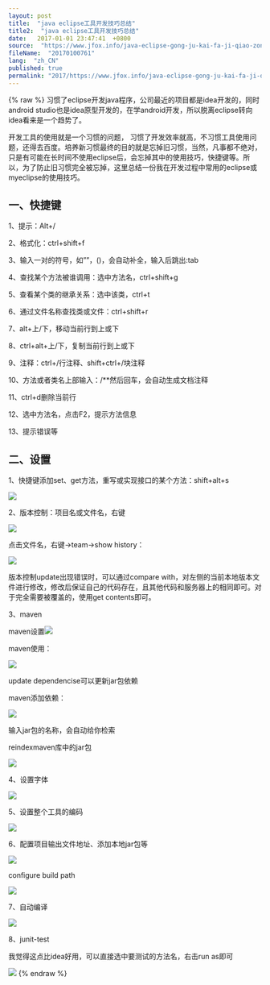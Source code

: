```yaml
---
layout: post
title:  "java eclipse工具开发技巧总结"
title2:  "java eclipse工具开发技巧总结"
date:   2017-01-01 23:47:41  +0800
source:  "https://www.jfox.info/java-eclipse-gong-ju-kai-fa-ji-qiao-zong-jie.html"
fileName:  "20170100761"
lang:  "zh_CN"
published: true
permalink: "2017/https://www.jfox.info/java-eclipse-gong-ju-kai-fa-ji-qiao-zong-jie.html"
---
```

{% raw %}
习惯了eclipse开发java程序，公司最近的项目都是idea开发的，同时android studio也是idea原型开发的，在学android开发，所以脱离eclipse转向idea看来是一个趋势了。

开发工具的使用就是一个习惯的问题， 习惯了开发效率就高，不习惯工具使用问题，还得去百度。培养新习惯最终的目的就是忘掉旧习惯，当然，凡事都不绝对，只是有可能在长时间不使用eclipse后，会忘掉其中的使用技巧，快捷键等。所以，为了防止旧习惯完全被忘掉，这里总结一份我在开发过程中常用的eclipse或myeclipse的使用技巧。

## 一、快捷键

1、提示：Alt+/

2、格式化：ctrl+shift+f

3、输入一对的符号，如””，()，会自动补全，输入后跳出:tab

4、查找某个方法被谁调用：选中方法名，ctrl+shift+g

5、查看某个类的继承关系：选中该类，ctrl+t

6、通过文件名称查找类或文件：ctrl+shift+r

7、alt+上/下，移动当前行到上或下

8、ctrl+alt+上/下，复制当前行到上或下

9、注释：ctrl+/行注释、shift+ctrl+/块注释

10、方法或者类名上部输入：/**然后回车，会自动生成文档注释

11、ctrl+d删除当前行

12、选中方法名，点击F2，提示方法信息

13、提示错误等

## 二、设置

1、快捷键添加set、get方法，重写或实现接口的某个方法：shift+alt+s

![](4a5c0ae.png)

2、版本控制：项目名或文件名，右键

![](7f1d888.png)

点击文件名，右键->team->show history：

![](781f97c.png)

版本控制update出现错误时，可以通过compare with，对左侧的当前本地版本文件进行修改，修改后保证自己的代码存在，且其他代码和服务器上的相同即可。对于完全需要被覆盖的，使用get contents即可。

3、maven

maven设置![](9817c23.png)

maven使用：

![](04aeafe.png)

update dependencise可以更新jar包依赖

maven添加依赖：

![](043cc60.png)

输入jar包的名称，会自动给你检索

reindexmaven库中的jar包

![](8dc2d05.png)

4、设置字体

![](e6a62a5.png)

5、设置整个工具的编码

![](620b767.png)

6、配置项目输出文件地址、添加本地jar包等

![](85eae82.png)

configure build path

![](c0c5ad0.png)

7、自动编译

![](96f7944.png)

8、junit-test

我觉得这点比idea好用，可以直接选中要测试的方法名，右击run as即可

![](a31dccb.png)
{% endraw %}